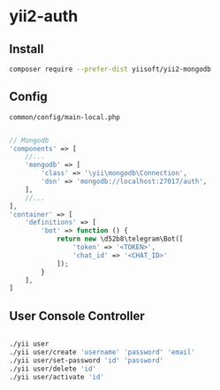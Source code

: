 # yii2-auth

## Install

``` sh
composer require --prefer-dist yiisoft/yii2-mongodb
```

## Config

`common/config/main-local.php`

``` php

// Mongodb
'components' => [
    //...
    'mongodb' => [
        'class' => '\yii\mongodb\Connection',
        'dsn' => 'mongodb://localhost:27017/auth',
    ],
    //...
],
'container' => [
    'definitions' => [
        'bot' => function () {
            return new \d52b8\telegram\Bot([
                'token' => '<TOKEN>',
                'chat_id' => '<CHAT_ID>'
            ]);
        }
    ],
]

```

## User Console Controller

``` sh

./yii user
./yii user/create 'username' 'password' 'email'
./yii user/set-password 'id' 'password'
./yii user/delete 'id'
./yii user/activate 'id'

```
